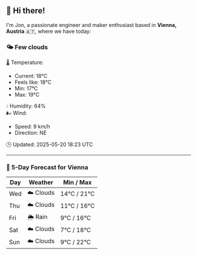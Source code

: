 ## 👋 Hi there!

I'm Jon, a passionate engineer and maker enthusiast based in **Vienna, Austria** 🇦🇹, where we have today:

### 🌤️ Few clouds 

🌡️ Temperature: 
* Current: 18°C
* Feels like: 18°C
* Min: 17°C 
* Max: 19°C  

💧 Humidity: 64%  
🌬️ Wind: 
* Speed: 9 km/h 
* Direction: NE  

🕒 Updated: 2025-05-20 18:23 UTC

---

### 📅 5-Day Forecast for Vienna

| Day | Weather | Min / Max |
|-----|---------|------------|
| Wed | ☁️ Clouds | 14°C / 21°C |
| Thu | ☁️ Clouds | 11°C / 16°C |
| Fri | 🌦️ Rain | 9°C / 16°C |
| Sat | ☁️ Clouds | 7°C / 18°C |
| Sun | ☁️ Clouds | 9°C / 22°C |

